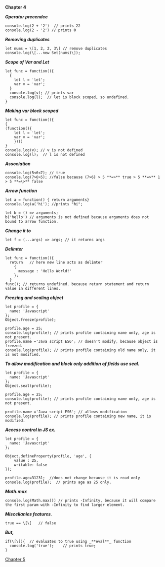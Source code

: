 **Chapter 4**

***Operator precendce***

    console.log(2 + '2')  // prints 22
    console.log(2 - '2') // prints 0

***Removing duplicates***

    let nums = \[1, 2, 2, 3\] // remove duplicates
    console.log(\[...new Set(nums)\]);

***Scope of Var and Let***

    let func = function(){  
      {
        let l = 'let';
        var v = 'var';
      }
      console.log(v); // prints var
      console.log(l);  // let is block scoped, so undefined.
    }

***Making var block scoped***

    let func = function(){
    {
    (function(){
        let l = 'let';
        var v = 'var';
        })()
    }
    console.log(v); // v is not defined
    console.log(l);  // l is not defined
   
***Association***
    
    console.log(5<6<7); // true
    console.log(7>6>5); //false because (7>6) > 5 **=>** true > 5 **=>** 1 > 5 **=\>** false

***Arrow function***

    let a = function() { return arguments}
    console.log(a('hi'); //prints "hi";
    
    let b = () => arguments; 
    b('hello') // arguments is not defined because arguments does not bound to arrow function.

***Change it to***

    let f = (...args) => args; // it returns args
    
***Delimter***

    let func = function(){
      return   // here new line acts as delimter
        {
          message : 'Hello World!'
        };
      }
    func(); // returns undefined. because return statement and return value in different lines.

***Freezing and sealing object***

    let profile = {
      name: 'Javascript'
    };
    Object.freeze(profile);
    
    profile.age = 25;
    console.log(profile); // prints profile containing name only, age is not present.
    profile.name ='Java script ES6'; // doesn't modify, because object is freezed.
    console.log(profile); // prints profile containing old name only, it is not modified.  

***To allow modification and block only addition of fields use seal.***

    let profile = {
      name: 'Javascript'
    };
    Object.seal(profile);
  
    profile.age = 25;
    console.log(profile); // prints profile containing name only, age is not present.
    
    profile.name ='Java script ES6'; // allows modification
    console.log(profile); // prints profile containing new name, it is modified.

***Access control in JS ex.***

    let profile = {
      name: 'Javascript'
    };

    Object.defineProperty(profile, 'age', {
        value : 25,
        writable: false
    });

    profile.age=31231;  //does not change because it is read only
    console.log(profile);  // prints age as 25 only.
  
***Math.max***

    console.log(Math.max()) // prints -Infinity, because it will compare the first param with -Infinity to find larger element.

***Miscellanies features.***

    true == \[\]   // false

***But,***

    if(\[\]){  // evaluates to true using _**eval**_ function
      console.log('true');    // prints true;
    }

[Chapter 5](ch05.md)
